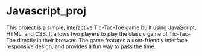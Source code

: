 # Javascript_proj
This project is a simple, interactive Tic-Tac-Toe game built using JavaScript, HTML, and CSS. It allows two players to play the classic game of Tic-Tac-Toe directly in their browser. The game features a user-friendly interface, responsive design, and provides a fun way to pass the time.
